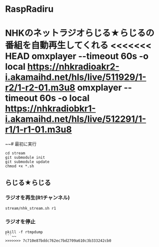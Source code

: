 # RaspRadiru
NHKのネットラジオらじる★らじるの番組を自動再生してくれる
<<<<<<< HEAD
omxplayer --timeout 60s -o local https://nhkradioakr2-i.akamaihd.net/hls/live/511929/1-r2/1-r2-01.m3u8
omxplayer --timeout 60s -o local https://nhkradiobkr1-i.akamaihd.net/hls/live/512291/1-r1/1-r1-01.m3u8
=======


~~# 最初に実行
```
cd stream
git submodule init
git submodule update
chmod +x *.sh
```

## らじる★らじる
### ラジオを再生(R1チャンネル)
```
stream/nhk_stream.sh r1
```
### ラジオを停止
```
pkill -f rtmpdump
```~~
>>>>>>> 7c710e87bddc762ec7bd2709a610c3b333242cb0
